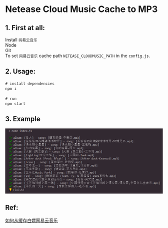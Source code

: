 # Netease Cloud Music Cache to MP3

## 1. First at all:

Install
`网易云音乐`  
Node  
Git  
To set `网易云音乐` cache path `NETEASE_CLOUDMUSIC_PATH` in the `config.js`.

## 2. Usage:

```
# install dependencies
npm i

# run
npm start

```

## 3. Example

![eg](eg.png)

## Ref:

[如何从缓存白嫖网易云音乐](https://segmentfault.com/a/1190000022772403)
